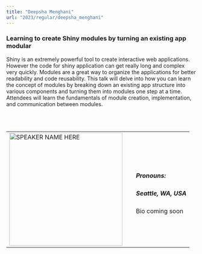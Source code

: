 ```yaml
---
title: "Deepsha Menghani"
url: "2023/regular/deepsha_menghani"
---
```


### Learning to create Shiny modules by turning an existing app modular

Shiny is an extremely powerful tool to create interactive web applications. However the code for shiny application can get really long and complex very quickly. Modules are a great way to organize the applications for better readability and code reusability. 
This talk will delve into how you can learn the concept of modules by breaking down an existing app structure into various components and turning them into modules one step at a time.  Attendees will learn the fundamentals of module creation, implementation, and communication between modules.

<br><br>

<table>
  <tr><td><img width="300px" style="float: left; padding: 0px 20px 0px 0px;" 
           src="../../../../img/logo/logo_2023/logo_2023.png" alt="SPEAKER NAME HERE"></td>
  <td>
      <h5>Pronouns: </h5>
      <h5>Seattle, WA, USA</h5>
      Bio coming soon
      </td></tr>

</table>


